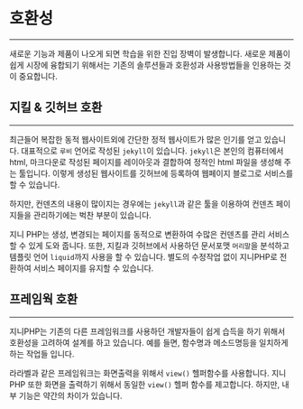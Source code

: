 # 호환성
---
새로운 기능과 제품이 나오게 되면 학습을 위한 진입 장벽이 발생합니다. 새로운 제품이 쉽게 시장에 융합되기 위해서는 기존의 솔루션들과 호환성과 사용방법들을 인용하는 것이 중요합니다.

## 지킬 & 깃허브 호환
---
최근들어 복잡한 동적 웹사이트외에 간단한 정적 웹사이트가 많은 인기를 얻고 있습니다. 대표적으로 `루비` 언어로 작성된 `jekyll`이 있습니다. `jekyll`은 본인의 컴퓨터에서 html, 마크다운로 작성된 페이지를 레이아웃과 결합하여 정적인 html 파일을 생성해 주는 툴입니다. 이렇게 생성된 웹사이트를 깃허브에 등록하여 웹페이지 블로그로 서비스를 할 수 있습니다.

하지만, 컨덴츠의 내용이 많이지는 경우에는 `jekyll`과 같은 툴을 이용하여 컨덴츠 페이지들을 관리하기에는 벅찬 부분이 있습니다.

지니 PHP는 생성, 변경되는 페이지를 동적으로 변환하여 수많은 컨덴츠를 관리 서비스할 수 있게 도와 줍니다. 또한, 지킬과 깃허브에서 사용하던 문서포맷 `머리말`을 분석하고 템플릿 언어 `liquid`까지 사용을 할 수 있습니다. 별도의 수정작업 없이 지니PHP로 전환하여 서비스 페이지를 유지할 수 있습니다.

## 프레임웍 호환
---
지니PHP는 기존의 다른 프레임워크를 사용하던 개발자들이 쉽게 습득을 하기 위해서 호환성을 고려하여 설계를 하고 있습니다. 예를 들면, 함수명과 메소드명등을 일치하게 하는 작업들 입니다.

라라벨과 같은 프레임워크는 화면출력을 위해서 `view()` 헬퍼함수를 사용합니다. 지니PHP 또한 화면을 출력하기 위해서 동일한 `view()` 헬퍼 함수를 제고합니다. 하지만, 내부 기능은 약간의 차이가 있습니다.
